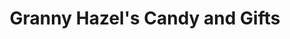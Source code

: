 ---
title: "Granny Hazel's Candy and Gifts"
url: /westport/granny-hazels-candy-and-gifts/
shop: Andenken
---
